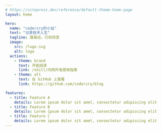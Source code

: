 ```yaml
---
# https://vitepress.dev/reference/default-theme-home-page
layout: home

hero:
  name: "coderzry的小站"
  text: "记录技术人生"
  tagline: 路虽远，行则将至
  image:
    src: /logo.svg
    alt: logo
  actions:
    - theme: brand
      text: 开始阅读
      link: /skill/内网开发提效指南
    - theme: alt
      text: 在 GitHub 上查看
      link: https://github.com/coderzry/blog

features:
  - title: Feature A
    details: Lorem ipsum dolor sit amet, consectetur adipiscing elit
  - title: Feature B
    details: Lorem ipsum dolor sit amet, consectetur adipiscing elit
  - title: Feature C
    details: Lorem ipsum dolor sit amet, consectetur adipiscing elit
---
```


